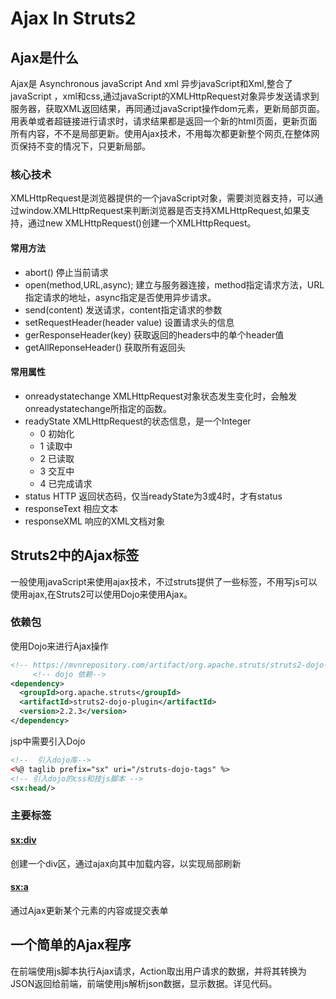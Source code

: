 # Ajax In Struts2
## Ajax是什么
Ajax是 Asynchronous javaScript And xml 异步javaScript和Xml,整合了javaScript ，xml和css,通过javaScript的XMLHttpRequest对象异步发送请求到服务器，获取XML返回结果，再同通过javaScript操作dom元素，更新局部页面。
用表单或者超链接进行请求时，请求结果都是返回一个新的html页面，更新页面所有内容，不不是局部更新。使用Ajax技术，不用每次都更新整个网页,在整体网页保持不变的情况下，只更新局部。
### 核心技术
XMLHttpRequest是浏览器提供的一个javaScript对象，需要浏览器支持，可以通过window.XMLHttpRequest来判断浏览器是否支持XMLHttpRequest,如果支持，通过new XMLHttpRequest()创建一个XMLHttpRequest。
#### 常用方法
- abort()
  停止当前请求
- open(method,URL,async);
  建立与服务器连接，method指定请求方法，URL指定请求的地址，async指定是否使用异步请求。
- send(content)
  发送请求，content指定请求的参数
- setRequestHeader(header value)
  设置请求头的信息
- gerResponseHeader(key)
  获取返回的headers中的单个header值
- getAllReponseHeader()
  获取所有返回头
#### 常用属性
- onreadystatechange
  XMLHttpRequest对象状态发生变化时，会触发onreadystatechange所指定的函数。
- readyState
  XMLHttpRequest的状态信息，是一个Integer
  - 0
    初始化
  - 1
    读取中
  - 2
    已读取
  - 3
    交互中
  - 4
    已完成请求
- status
  HTTP 返回状态码，仅当readyState为3或4时，才有status
- responseText
  相应文本
- responseXML
  响应的XML文档对象
## Struts2中的Ajax标签
一般使用javaScript来使用ajax技术，不过struts提供了一些标签，不用写js可以使用ajax,在Struts2可以使用Dojo来使用Ajax。
### 依赖包
使用Dojo来进行Ajax操作

```xml
<!-- https://mvnrepository.com/artifact/org.apache.struts/struts2-dojo-plugin -->
     <!-- dojo 依赖-->
<dependency>
  <groupId>org.apache.struts</groupId>
  <artifactId>struts2-dojo-plugin</artifactId>
  <version>2.2.3</version>
</dependency>
```
jsp中需要引入Dojo
```xml
<!--  引入dojo库-->
<%@ taglib prefix="sx" uri="/struts-dojo-tags" %>
<!-- 引入dojo的css和技js脚本 -->
<sx:head/>
```
### 主要标签
#### <sx:div>
创建一个div区，通过ajax向其中加载内容，以实现局部刷新
#### <sx:a>
通过Ajax更新某个元素的内容或提交表单
## 一个简单的Ajax程序
在前端使用js脚本执行Ajax请求，Action取出用户请求的数据，并将其转换为JSON返回给前端，前端使用js解析json数据，显示数据。详见代码。
